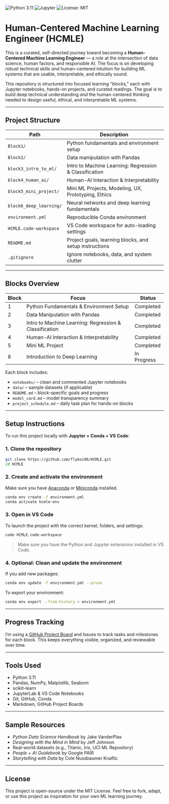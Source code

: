 ![Python 3.11](https://img.shields.io/badge/python-3.11-blue)
![Jupyter](https://img.shields.io/badge/Jupyter-Notebook-orange)
![License: MIT](https://img.shields.io/badge/License-MIT-yellow.svg)

# Human-Centered Machine Learning Engineer (HCMLE)

This is a curated, self-directed journey toward becoming a **Human-Centered Machine Learning Engineer** — a role at the intersection of data science, human factors, and responsible AI. The focus is on developing robust technical skills *and* human-centered intuition for building ML systems that are usable, interpretable, and ethically sound.

This repository is structured into focused learning "blocks," each with Jupyter notebooks, hands-on projects, and curated readings. The goal is to build deep technical understanding *and* the human-centered thinking needed to design useful, ethical, and interpretable ML systems.

---


## Project Structure

| Path                      | Description                                      |
|---------------------------|--------------------------------------------------|
| `Block1/`                 | Python fundamentals and environment setup        |
| `Block2/`                 | Data manipulation with Pandas                    |
| `block3_intro_to_ml/`     | Intro to Machine Learning: Regression & Classification |
| `block4_human_ai/`        | Human-AI Interaction & Interpretability          |
| `block5_mini_project/`        | Mini ML Projects, Modeling, UX, Prototyping, Ethics |
| `block6_deep_learning/`     | Neural networks and deep learning fundamentals |
| `environment.yml`         | Reproducible Conda environment                   |
| `HCMLE.code-workspace`    | VS Code workspace for auto-loading settings      |
| `README.md`               | Project goals, learning blocks, and setup instructions |
| `.gitignore`              | Ignore notebooks, data, and system clutter       |

---

## Blocks Overview

| Block | Focus                                               | Status        |
|-------|-----------------------------------------------------|---------------|
| 1     | Python Fundamentals & Environment Setup              | Completed   |
| 2     | Data Manipulation with Pandas                        | Completed   |
| 3     | Intro to Machine Learning: Regression & Classification | Completed   |
| 4     | Human-AI Interaction & Interpretability              | Completed   |
| 5    | Mini ML Project                                       | Completed   |
| 6     | Introduction to Deep Learning                        | In Progress |

Each block includes:
- `notebooks/` – clean and commented Jupyter notebooks  
- `data/` – sample datasets (if applicable)  
- `README.md` – block-specific goals and progress  
- `model_card.md` – model transparency summary  
- `project_schedule.md` – daily task plan for hands-on blocks

---

## Setup Instructions

To run this project locally with **Jupyter + Conda + VS Code**:

### 1. Clone the repository

```bash
git clone https://github.com/flyboi96/HCMLE.git
cd HCMLE
```

### 2. Create and activate the environment

Make sure you have [Anaconda](https://www.anaconda.com/) or [Miniconda](https://docs.conda.io/en/latest/miniconda.html) installed.

```bash
conda env create -f environment.yml
conda activate hcmle-env
```

### 3. Open in VS Code

To launch the project with the correct kernel, folders, and settings:

```bash
code HCMLE.code-workspace
```

> Make sure you have the Python and Jupyter extensions installed in VS Code.

### 4. Optional: Clean and update the environment

If you add new packages:

```bash
conda env update -f environment.yml --prune
```

To export your environment:

```bash
conda env export --from-history > environment.yml
```

---

## Progress Tracking

I’m using a [GitHub Project Board](https://github.com/flyboi96/HCMLE/projects) and Issues to track tasks and milestones for each block. This keeps everything visible, organized, and reviewable over time.

---

## Tools Used

- Python 3.11
- Pandas, NumPy, Matplotlib, Seaborn
- scikit-learn
- JupyterLab & VS Code Notebooks
- Git, GitHub, Conda
- Markdown, GitHub Project Boards

---

## Sample Resources

- *Python Data Science Handbook* by Jake VanderPlas  
- *Designing with the Mind in Mind* by Jeff Johnson  
- Real-world datasets (e.g., Titanic, Iris, UCI ML Repository)  
- *People + AI Guidebook* by Google PAIR  
- *Storytelling with Data* by Cole Nussbaumer Knaflic

---

## License

This project is open-source under the MIT License.
Feel free to fork, adapt, or use this project as inspiration for your own ML learning journey.

